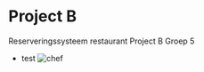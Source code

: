 # Project B
Reserveringssysteem restaurant Project B Groep 5

* test
![chef](https://user-images.githubusercontent.com/75100568/111459591-2b953e80-871b-11eb-9652-317085f5eceb.jpg)
